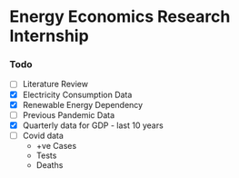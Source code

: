 # Energy Economics Research Internship


### Todo 

- [ ] Literature Review
- [X] Electricity Consumption Data
- [X] Renewable Energy Dependency
- [ ] Previous Pandemic Data
- [X] Quarterly data for GDP - last 10 years
- [ ] Covid data
  - +ve Cases
  - Tests
  - Deaths

